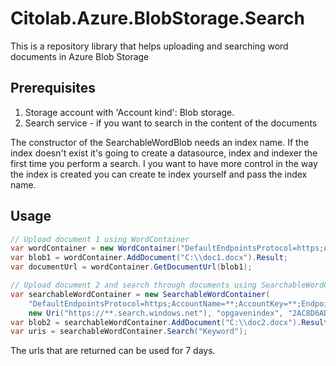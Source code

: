 ﻿# Citolab.Azure.BlobStorage.Search

This is a repository library that helps uploading and searching word documents in Azure Blob Storage

## Prerequisites

1. Storage account with 'Account kind': Blob storage.
2. Search service - if you want to search in the content of the documents

The constructor of the SearchableWordBlob needs an index name. If the index doesn't exist it's going to create a datasource, index and indexer the first time you perform a search. I you want to have more control in the way the index is created you can create te index yourself and pass the index name.

## Usage


```C#
// Upload document 1 using WordContainer 
var wordContainer = new WordContainer("DefaultEndpointsProtocol=https;AccountName=**;AccountKey=**;EndpointSuffix=core.windows.net", "**");
var blob1 = wordContainer.AddDocument("C:\\doc1.docx").Result;
var documentUrl = wordContainer.GetDocumentUrl(blob1);

// Upload document 2 and search through documents using SearchableWordContainer 
var searchableWordContainer = new SearchableWordContainer(
    "DefaultEndpointsProtocol=https;AccountName=**;AccountKey=**;EndpointSuffix=core.windows.net", "**", 
    new Uri("https://**.search.windows.net"), "opgavenindex", "2AC8D6AD54A5D8F8277C91CFC5406C28");
var blob2 = searchableWordContainer.AddDocument("C:\\doc2.docx").Result;
var uris = searchableWordContainer.Search("Keyword");
```

The urls that are returned can be used for 7 days.